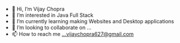- 👋 Hi, I’m Vijay Chopra
- 👀 I’m interested in Java Full Stack
- 🌱 I’m currently learning making Websites and Desktop applications
- 💞️ I’m looking to collaborate on ...
- 📫 How to reach me ...vijaychopra627@gmail.com

<!---
VijayChopra009/VijayChopra009 is a ✨ special ✨ repository because its `README.md` (this file) appears on your GitHub profile.
You can click the Preview link to take a look at your changes.
--->
